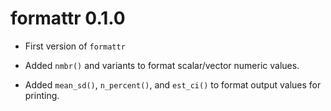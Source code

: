 # formattr 0.1.0

* First version of `formattr`

* Added `nmbr()` and variants to format scalar/vector numeric values.

* Added `mean_sd()`, `n_percent()`, and `est_ci()` to format output values for
  printing.
